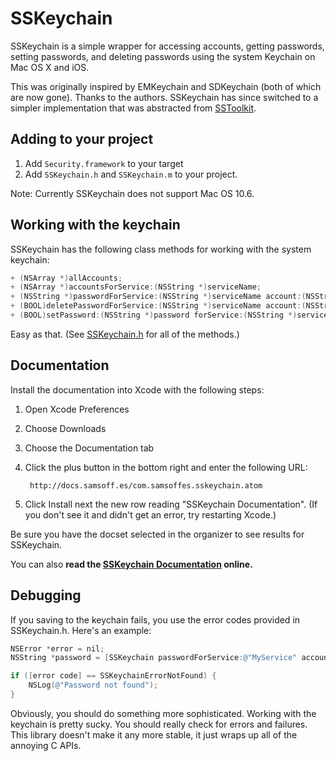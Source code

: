 # SSKeychain

SSKeychain is a simple wrapper for accessing accounts, getting passwords, setting passwords, and deleting passwords using the system Keychain on Mac OS X and iOS.

This was originally inspired by EMKeychain and SDKeychain (both of which are now gone). Thanks to the authors. SSKeychain has since switched to a simpler implementation that was abstracted from [SSToolkit](http://sstoolk.it).

## Adding to your project

1. Add `Security.framework` to your target
2. Add `SSKeychain.h` and `SSKeychain.m` to your project.

Note: Currently SSKeychain does not support Mac OS 10.6.

## Working with the keychain

SSKeychain has the following class methods for working with the system keychain:

```objective-c
+ (NSArray *)allAccounts;
+ (NSArray *)accountsForService:(NSString *)serviceName;
+ (NSString *)passwordForService:(NSString *)serviceName account:(NSString *)account;
+ (BOOL)deletePasswordForService:(NSString *)serviceName account:(NSString *)account;
+ (BOOL)setPassword:(NSString *)password forService:(NSString *)serviceName account:(NSString *)account;
```

Easy as that. (See [SSKeychain.h](https://github.com/samsoffes/sskeychain/blob/master/SSKeychain.h) for all of the methods.)

## Documentation

Install the documentation into Xcode with the following steps:

1. Open Xcode Preferences
2. Choose Downloads
3. Choose the Documentation tab
4. Click the plus button in the bottom right and enter the following URL:
    
        http://docs.samsoff.es/com.samsoffes.sskeychain.atom

5. Click Install next the new row reading "SSKeychain Documentation". (If you don't see it and didn't get an error, try restarting Xcode.)

Be sure you have the docset selected in the organizer to see results for SSKeychain.

You can also **read the [SSKeychain Documentation](http://docs.samsoff.es/SSKeychain/Classes/SSKeychain.html) online.**

## Debugging

If you saving to the keychain fails, you use the error codes provided in SSKeychain.h. Here's an example:

```objective-c
NSError *error = nil;
NSString *password = [SSKeychain passwordForService:@"MyService" account:@"samsoffes" error:&error];

if ([error code] == SSKeychainErrorNotFound) {
    NSLog(@"Password not found");
}
```

Obviously, you should do something more sophisticated. Working with the keychain is pretty sucky. You should really check for errors and failures. This library doesn't make it any more stable, it just wraps up all of the annoying C APIs.
